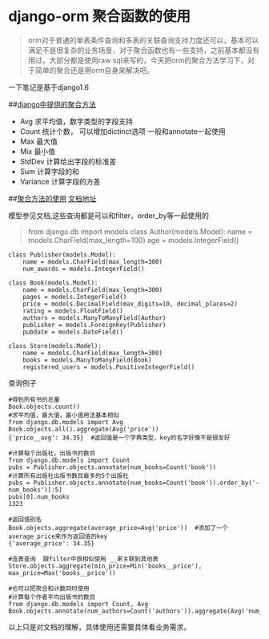 django-orm 聚合函数的使用
====================

>orm对于普通的单表条件查询和多表的关联查询支持力度还可以，基本可以满足不是很复杂的业务场景，对于聚合函数也有一些支持，之前基本都没有用过，大部分都是使用raw sql来写的，今天把orm的聚合方法学习下，对于简单的聚合还是用orm自身来解决吧。

一下笔记是基于django1.6

##[django中提供的聚合方法](https://docs.djangoproject.com/en/1.6/ref/models/querysets/#aggregation-functions)
* Avg 求平均值，数字类型的字段支持
* Count 统计个数， 可以增加dictinct选项 一般和annotate一起使用
* Max 最大值
* Mix  最小值
* StdDev 计算给出字段的标准差
* Sum 计算字段的和
* Variance 计算字段的方差

##[聚合方法的使用](https://docs.djangoproject.com/en/1.6/topics/db/aggregation/)
[文档地址](https://docs.djangoproject.com/en/1.6/topics/db/aggregation/)

模型参见文档,这些查询都是可以和filter，order_by等一起使用的
>  from django.db import models
    class Author(models.Model):
        name = models.CharField(max_length=100)
        age = models.IntegerField()

    class Publisher(models.Model):
        name = models.CharField(max_length=300)
        num_awards = models.IntegerField()

    class Book(models.Model):
        name = models.CharField(max_length=300)
        pages = models.IntegerField()
        price = models.DecimalField(max_digits=10, decimal_places=2)
        rating = models.FloatField()
        authors = models.ManyToManyField(Author)
        publisher = models.ForeignKey(Publisher)
        pubdate = models.DateField()

    class Store(models.Model):
        name = models.CharField(max_length=300)
        books = models.ManyToManyField(Book)
        registered_users = models.PositiveIntegerField()

查询例子

    #得到所有书的总量
    Book.objects.count()
    #求平均值，最大值，最小值用法基本相似
    from django.db.models import Avg
    Book.objects.all().aggregate(Avg('price'))
    {'price__avg': 34.35}  #返回值是一个字典类型，key的名字好像不是很友好

    #计算每个出版社，出版书的数目
    from django.db.models import Count
    pubs = Publisher.objects.annotate(num_books=Count('book'))
    #计算所有出版社出版书数目最多的5个出版社
    pubs = Publisher.objects.annotate(num_books=Count('book')).order_by('-num_books')[:5]
    pubs[0].num_books
    1323

    #返回值别名
    Book.objects.aggregate(average_price=Avg('price'))  #添加了一个average_price来作为返回值的key
    {'average_price': 34.35}

    #连表查询  跟filter中很相似使用 __来关联到其他表
    Store.objects.aggregate(min_price=Min('books__price'), max_price=Max('books__price'))

    #也可以把聚合和计数同时使用
    #计算每个作者平均出版书的数目
    from django.db.models import Count, Avg
    Book.objects.annotate(num_authors=Count('authors')).aggregate(Avg('num_authors'))

以上只是对文档的理解，具体使用还需要具体看业务需求。











